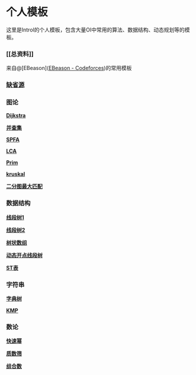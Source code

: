 # 个人模板
这里是Introl的个人模板，包含大量OI中常用的算法、数据结构、动态规划等的模板。
### [[总资料]]
来自@[EBeason]([EBeason - Codeforces](https://codeforces.com/profile/EBeason))的常用模板
### [缺省源](/个人模板/缺省源.cpp)
### 图论

[**Dijkstra**](个人模板/Dijkstra.cpp)

[**并查集**](个人模板/并查集.cpp)

[**SPFA**](个人模板/SPFA.cpp)

[**LCA**](个人模板/LCA.cpp)

[**Prim**](个人模板/Prim.cpp)

[**kruskal**](个人模板/kruskal.cpp)

[**二分图最大匹配**](个人模板/二分图最大匹配.cpp)

### 数据结构

[**线段树1**](个人模板/线段树1.cpp)

[**线段树2**](个人模板/线段树2.cpp)

[**树状数组**](个人模板/树状数组.cpp)

[**动态开点线段树**](个人模板/动态开点线段树.cpp)

[**ST表**](个人模板/ST表.cpp)

### 字符串

[**字典树**](个人模板/Trie树.cpp)

[**KMP**](个人模板/KMP.cpp)

### 数论

[**快速幂**](个人模板/快速幂.cpp)

[**质数筛**](个人模板/质数筛.cpp)

[**组合数**](个人模板/组合数.cpp)